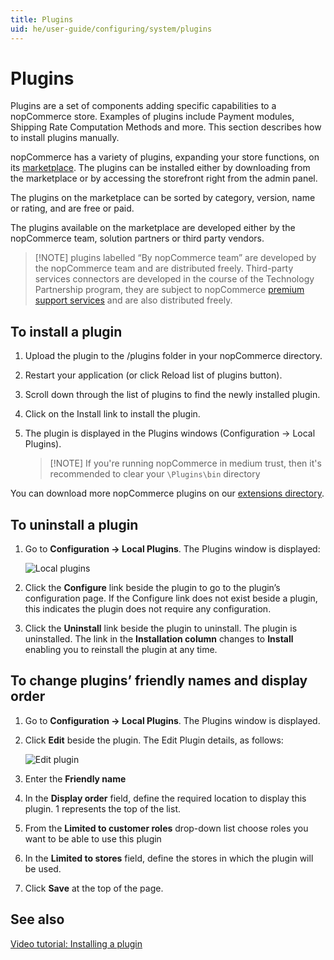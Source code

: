 ```yaml
---
title: Plugins
uid: he/user-guide/configuring/system/plugins
---
```


# Plugins

Plugins are a set of components adding specific capabilities to a nopCommerce store. Examples of plugins include Payment modules, Shipping Rate Computation Methods and more. This section describes how to install plugins manually.

nopCommerce has a variety of plugins, expanding your store functions, on its [marketplace](http://www.nopcommerce.com/marketplace.aspx). The plugins can be installed either by downloading from the marketplace or by accessing the storefront right from the admin panel.

The plugins on the marketplace can be sorted by category, version, name or rating, and are free or paid.

The plugins available on the marketplace are developed either by the nopCommerce team, solution partners or third party vendors.

> [!NOTE] plugins labelled “By nopCommerce team” are developed by the nopCommerce team and are distributed freely. Third-party services connectors are developed in the course of the Technology Partnership program, they are subject to nopCommerce [premium support services](http://www.nopcommerce.com/p/541/nopcommerce-premium-support-services.aspx) and are also distributed freely.

## To install a plugin

1. Upload the plugin to the /plugins folder in your nopCommerce directory.
2. Restart your application (or click Reload list of plugins button).
3. Scroll down through the list of plugins to find the newly installed plugin.
4. Click on the Install link to install the plugin.
5. The plugin is displayed in the Plugins windows (Configuration → Local Plugins).
    
    > [!NOTE] If you're running nopCommerce in medium trust, then it's recommended to clear your `\Plugins\bin` directory

You can download more nopCommerce plugins on our [extensions directory](https://www.nopcommerce.com/marketplace.aspx).

## To uninstall a plugin

1. Go to **Configuration → Local Plugins**. The Plugins window is displayed:
    
    ![Local plugins](_static/plugins/local-plugins.png)

2. Click the **Configure** link beside the plugin to go to the plugin’s configuration page. If the Configure link does not exist beside a plugin, this indicates the plugin does not require any configuration.

3. Click the **Uninstall** link beside the plugin to uninstall. The plugin is uninstalled. The link in the **Installation column** changes to **Install** enabling you to reinstall the plugin at any time.

## To change plugins’ friendly names and display order

1. Go to **Configuration → Local Plugins**. The Plugins window is displayed.
2. Click **Edit** beside the plugin. The Edit Plugin details, as follows:
    
    ![Edit plugin](_static/plugins/plugin-edit.png)

3. Enter the **Friendly name**

4. In the **Display order** field, define the required location to display this plugin. 1 represents the top of the list.
5. From the **Limited to customer roles** drop-down list choose roles you want to be able to use this plugin
6. In the **Limited to stores** field, define the stores in which the plugin will be used.
7. Click **Save** at the top of the page.

## See also

[Video tutorial: Installing a plugin](https://youtu.be/eLDsSm-4gKA)